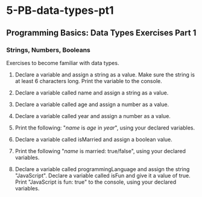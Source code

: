 # 5-PB-data-types-pt1

## Programming Basics: Data Types Exercises Part 1

### Strings, Numbers, Booleans

Exercises to become familiar with data types.

1. Declare a variable and assign a string as a value. Make sure the string is at least 6 characters long. Print the variable to the console.

2. Declare a variable called name and assign a string as a value.

3. Declare a variable called age and assign a number as a value.

4. Declare a variable called year and assign a number as a value.

5. Print the following: "*name* is *age* in *year*", using your declared variables.

6. Declare a variable called isMarried and assign a boolean value.

7. Print the following "*name* is married: true/false", using your declared variables.

8. Declare a variable called programmingLanguage and assign the string "JavaScript". Declare a variable called isFun and give it a value of true.  Print "JavaScript is fun: true" to the console, using your declared variables.
